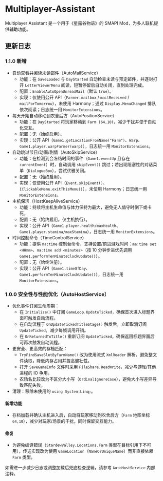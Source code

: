 # Multiplayer-Assistant
Multiplayer Assistant 是一个用于《星露谷物语》的 SMAPI Mod，为多人联机提供辅助功能。

## 更新日志

### 1.1.0 新增
- 自动查看并阅读未读邮件（AutoMailService）
  - 功能：在 `SaveLoaded` 与 `DayStarted` 自动检查未读与预定邮件，并逐封打开 `LetterViewerMenu` 阅读，短暂停留后自动关闭，直到处理完成。
  - 配置：`EnableAutoOpenUnreadMail`（默认 `true`）。
  - 实现：仅使用公开 API（`Farmer.mailbox` / `mailReceived` / `mailForTomorrow`），未使用 Harmony；通过 `Display.MenuChanged` 排队依次阅读；日志统一用 `MonitorExtensions`。
- 每天开始自动移动到农舍后方（AutoPositionService）
  - 功能：在 `DayStarted` 将玩家移动到 `Farm (64,10)`，减少干扰并便于自动化交互。
  - 配置：无（始终启用）。
  - 实现：公开 API（`Game1.getLocationFromName("Farm")`、`Warp`、`Game1.player.warpFarmer(warp)`），日志统一用 `MonitorExtensions`。
 - 自动跳过节日/动画/剧情（AutoSkipService）
   - 功能：在检测到会冻结时间的事件（`Game1.eventUp` 且存在 `currentEvent`）时，自动调用 `skipEvent()` 跳过；若出现阻塞性的对话菜单（`DialogueBox`），尝试优雅关闭。
   - 配置：无（始终启用）。
   - 实现：仅使用公开 API（`Event.skipEvent()`、`IClickableMenu.exitThisMenu()`），未使用 Harmony；日志统一用 `MonitorExtensions`。
 - 主机保活（HostKeepAliveService）
   - 功能：持续将主机生命值与体力保持为最大，避免无人值守时倒下或卡死。
   - 配置：无（始终启用，仅主机执行）。
   - 实现：公开 API（`Game1.player.health/maxHealth`、`Game1.player.stamina/maxStamina`），日志统一用 `MonitorExtensions`。
 - 时间控制命令（TimeControlService）
   - 功能：提供 `ma:time` 控制台命令，支持设置/前进游戏时间：`ma:time set <HHmm>`、`ma:time add <minutes>`（按 10 分钟步进优先调用 `Game1.performTenMinuteClockUpdate()`）。
   - 配置：无（始终注册）。
   - 实现：公开 API（`Game1.timeOfDay`、`Game1.performTenMinuteClockUpdate()`），日志统一用 `MonitorExtensions`。

### 1.0.0 安全性与性能优化（AutoHostService）
- 优化事件订阅生命周期：
  - 在 `Initialize()` 中订阅 `GameLoop.UpdateTicked`，确保首次进入标题界面可触发自动流程。
  - 在自动流程于 `OnUpdateTickedTitleStage()` 触发后，立即取消订阅 `UpdateTicked`，减少每帧调用开销。
  - 在 `OnReturnedToTitle()` 重新订阅 `UpdateTicked`，确保返回标题界面后可再次触发自动流程。
- 更安全、更高效的存档匹配：
  - `TryFindSaveSlotByFarmName()` 改为使用流式 `XmlReader` 解析，避免整文件读取，降低内存占用并提高健壮性。
  - 打开 `SaveGameInfo` 文件时采用 `FileShare.ReadWrite`，减少与游戏/其他进程的 IO 争用。
  - 农场名比较改为不区分大小写（`OrdinalIgnoreCase`），避免大小写差异导致匹配失败。
- 清理：移除未使用的 `using System.Linq;`。

#### 新增功能
- 存档加载并确认主机进入后，自动将玩家移动到农舍后方（`Farm` 地图坐标 `64,10`），减少对玩家/场景的干扰，同时保留交互能力。

#### 修复
- 为避免编译错误（`StardewValley.Locations.Farm` 类型在目标引用下不可用），传送实现改为使用 `GameLocation`（`NameOrUniqueName`）而非直接依赖 `Farm` 类型。

如需进一步减少日志或调整加载后兜底检查逻辑，请参考 `AutoHostService` 内部注释。

